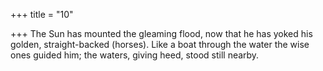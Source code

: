 +++
title = "10"

+++
The Sun has mounted the gleaming flood, now that he has yoked his  golden, straight-backed (horses).
Like a boat through the water the wise ones guided him; the waters,
giving heed, stood still nearby.